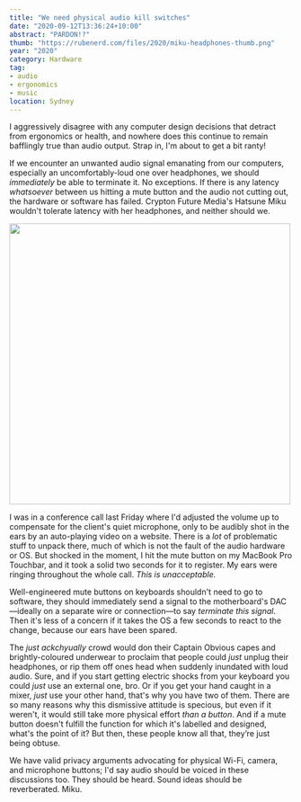 ```yaml
---
title: "We need physical audio kill switches"
date: "2020-09-12T13:36:24+10:00"
abstract: "PARDON!?"
thumb: "https://rubenerd.com/files/2020/miku-headphones-thumb.png"
year: "2020"
category: Hardware
tag:
- audio
- ergonomics
- music
location: Sydney
---
```

I aggressively disagree with any computer design decisions that detract from ergonomics or health, and nowhere does this continue to remain bafflingly true than audio output. Strap in, I'm about to get a bit ranty!

If we encounter an unwanted audio signal emanating from our computers, especially an uncomfortably-loud one over headphones, we should *immediately* be able to terminate it. No exceptions. If there is any latency *whatsoever* between us hitting a mute button and the audio not cutting out, the hardware or software has failed. Crypton Future Media's Hatsune Miku wouldn't tolerate latency with her headphones, and neither should we.

<p><img src="https://rubenerd.com/files/2020/miku-headphones@1x.jpg" srcset="https://rubenerd.com/files/2020/miku-headphones@1x.jpg 1x, https://rubenerd.com/files/2020/miku-headphones@2x.jpg 2x" alt="" style="width:500px" /></p>

I was in a conference call last Friday where I'd adjusted the volume up to compensate for the client's quiet microphone, only to be audibly shot in the ears by an auto-playing video on a website. There is a *lot* of problematic stuff to unpack there, much of which is not the fault of the audio hardware or OS. But shocked in the moment, I hit the mute button on my MacBook Pro Touchbar, and it took a solid two seconds for it to register. My ears were ringing throughout the whole call. *This is unacceptable.*

Well-engineered mute buttons on keyboards shouldn't need to go to software, they should immediately send a signal to the motherboard's DAC&mdash;ideally on a separate wire or connection&mdash;to say *terminate this signal*. Then it's less of a concern if it takes the OS a few seconds to react to the change, because our ears have been spared.

The *just ackchyually* crowd would don their Captain Obvious capes and brightly-coloured underwear to proclaim that people could *just* unplug their headphones, or rip them off ones head when suddenly inundated with loud audio. Sure, and if you start getting electric shocks from your keyboard you could *just* use an external one, bro. Or if you get your hand caught in a mixer, *just* use your other hand, that's why you have two of them. There are so many reasons why this dismissive attitude is specious, but even if it weren't, it would still take more physical effort *than a button*. And if a mute button doesn't fulfill the function for which it's labelled and designed, what's the point of it? But then, these people know all that, they’re just being obtuse.

We have valid privacy arguments advocating for physical Wi-Fi, camera, and microphone buttons; I'd say audio should be voiced in these discussions too. They should be heard. Sound ideas should be reverberated. Miku.

